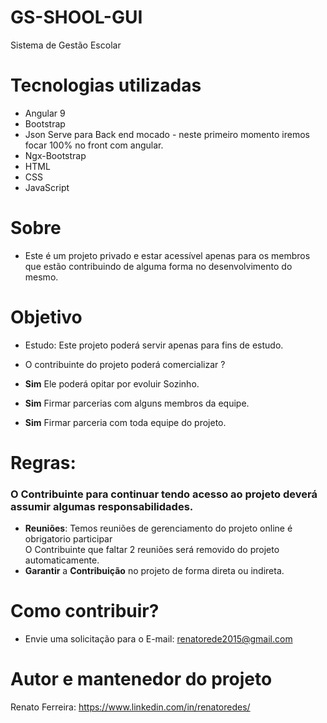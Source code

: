 # GS-SHOOL-GUI

Sistema de Gestão Escolar

# Tecnologias utilizadas

* Angular 9
* Bootstrap
* Json Serve para Back end mocado - neste primeiro momento iremos focar 100% no front com angular.
* Ngx-Bootstrap
* HTML
* CSS
* JavaScript

# Sobre
* Este é um projeto privado e estar acessível apenas para os membros que estão contribuindo de alguma forma no desenvolvimento do mesmo.

# Objetivo

* Estudo: Este projeto poderá servir apenas para fins de estudo.

* O contribuinte do projeto poderá comercializar ?

* **Sim** Ele poderá opitar por evoluir Sozinho.
* **Sim** Firmar parcerias com alguns membros da equipe.
* **Sim** Firmar parceria com toda equipe do projeto.

# Regras:
### O Contribuinte para continuar tendo acesso ao projeto deverá assumir algumas responsabilidades.
* **Reuniões**: Temos reuniões de gerenciamento do projeto online é obrigatorio participar <br />
 O Contribuinte que faltar 2 reuniões será removido do projeto automaticamente.
* **Garantir** a **Contribuição** no projeto de forma direta ou indireta.

# Como contribuir?
* Envie uma solicitação para o E-mail: renatorede2015@gmail.com

# Autor e mantenedor do projeto
Renato Ferreira: https://www.linkedin.com/in/renatoredes/



